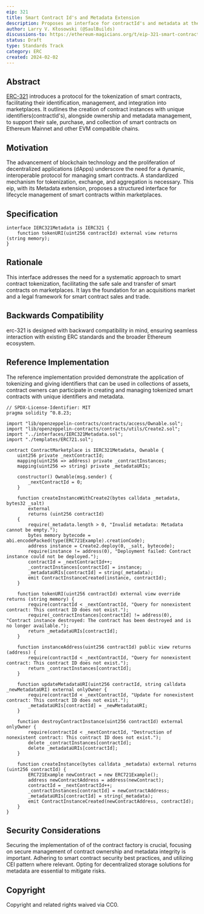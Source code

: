 ```yaml
---
eip: 321
title: Smart Contract Id's and Metadata Extension
description: Proposes an interface for contractId's and metadata at the smart contract level.
author: Larry V. Kłosowski (@SaulBuilds)
discussions-to: https://ethereum-magicians.org/t/eip-321-smart-contract-id-tokenization-standard/18742
status: Draft
type: Standards Track
category: ERC
created: 2024-02-02
---
```


## Abstract

[ERC-321](https://github.com/SaulBuilds/ERCs/blob/master/ERCS/erc-321.md) introduces a protocol for the tokenization of smart contracts, facilitating their identification, management, and integration into marketplaces. It outlines the creation of contract instances with unique identifiers(contractId's), alongside ownership and metadata management, to support their sale, purchase, and collection of smart contracts on Ethereum Mainnet and other EVM compatible chains.

## Motivation

The advancement of blockchain technology and the proliferation of decentralized applications (dApps) underscore the need for a dynamic, interoperable protocol for managing smart contracts. A standardized mechanism for tokenization, exchange, and aggregation is necessary. This eip, with its Metadata extension, proposes a structured interface for lifecycle management of smart contracts within marketplaces.

## Specification

```solidity
interface IERC321Metadata is IERC321 {
    function tokenURI(uint256 contractId) external view returns (string memory);
}
```
## Rationale

This interface addresses the need for a systematic approach to smart contract tokenization, facilitating the safe sale and transfer of smart contracts on marketplaces. It lays the foundation for an acquisitions market and a legal framework for smart contract sales and trade.

## Backwards Compatibility

erc-321 is designed with backward compatibility in mind, ensuring seamless interaction with existing ERC standards and the broader Ethereum ecosystem.

## Reference Implementation
The reference implementation provided demonstrate the application of tokenizing and giving identifiers that can be used in collections of assets, contract owners can participate in creating and managing tokenized smart contracts with unique identifiers and metadata.
```solidity
// SPDX-License-Identifier: MIT
pragma solidity ^0.8.23;

import "lib/openzeppelin-contracts/contracts/access/Ownable.sol";
import "lib/openzeppelin-contracts/contracts/utils/Create2.sol";
import "../interfaces/IERC321Metadata.sol";
import "./templates/ERC721.sol";

contract ContractMarketplace is IERC321Metadata, Ownable {
    uint256 private _nextContractId;
    mapping(uint256 => address) private _contractInstances;
    mapping(uint256 => string) private _metadataURIs;

    constructor() Ownable(msg.sender) {
        _nextContractId = 0;
    }

    function createInstanceWithCreate2(bytes calldata _metadata, bytes32 _salt) 
        external 
        returns (uint256 contractId) 
    {
        require(_metadata.length > 0, "Invalid metadata: Metadata cannot be empty.");
        bytes memory bytecode = abi.encodePacked(type(ERC721Example).creationCode);
        address instance = Create2.deploy(0, _salt, bytecode);
        require(instance != address(0), "Deployment failed: Contract instance could not be deployed.");
        contractId = _nextContractId++;
        _contractInstances[contractId] = instance;
        _metadataURIs[contractId] = string(_metadata);
        emit ContractInstanceCreated(instance, contractId);
    }

    function tokenURI(uint256 contractId) external view override returns (string memory) {
        require(contractId < _nextContractId, "Query for nonexistent contract: This contract ID does not exist.");
        require(_contractInstances[contractId] != address(0), "Contract instance destroyed: The contract has been destroyed and is no longer available.");
        return _metadataURIs[contractId];
    }

    function instanceAddress(uint256 contractId) public view returns (address) {
        require(contractId < _nextContractId, "Query for nonexistent contract: This contract ID does not exist.");
        return _contractInstances[contractId];
    }

    function updateMetadataURI(uint256 contractId, string calldata _newMetadataURI) external onlyOwner {
        require(contractId < _nextContractId, "Update for nonexistent contract: This contract ID does not exist.");
        _metadataURIs[contractId] = _newMetadataURI;
    }

    function destroyContractInstance(uint256 contractId) external onlyOwner {
        require(contractId < _nextContractId, "Destruction of nonexistent contract: This contract ID does not exist.");
        delete _contractInstances[contractId];
        delete _metadataURIs[contractId];
    }

    function createInstance(bytes calldata _metadata) external returns (uint256 contractId) {
        ERC721Example newContract = new ERC721Example();
        address newContractAddress = address(newContract);
        contractId = _nextContractId++;
        _contractInstances[contractId] = newContractAddress;
        _metadataURIs[contractId] = string(_metadata);
        emit ContractInstanceCreated(newContractAddress, contractId);
    }
}
```


## Security Considerations

Securing the implementation of of the contract factory is crucial, focusing on secure management of contract ownership and metadata integrity is important. Adhering to smart contract security best practices, and utilizing CEI pattern where relevant. Opting for decentralized storage solutions for metadata are essential to mitigate risks.

## Copyright

Copyright and related rights waived via CC0.
